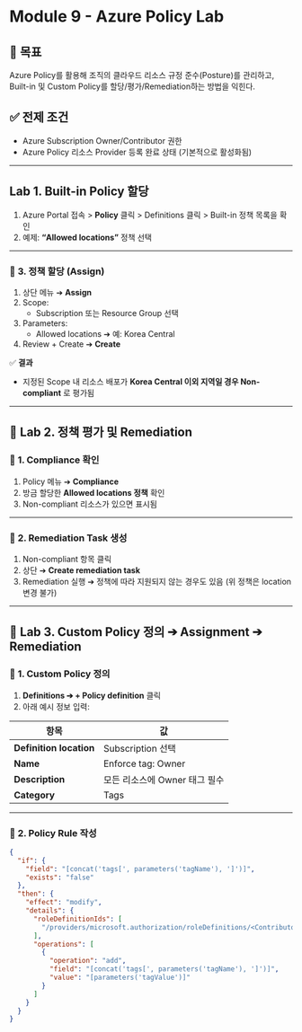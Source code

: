 # Module 9 - Azure Policy Lab

## 🎯 **목표**
Azure Policy를 활용해 조직의 클라우드 리소스 규정 준수(Posture)를 관리하고, Built-in 및 Custom Policy를 할당/평가/Remediation하는 방법을 익힌다.

## ✅ **전제 조건**
- Azure Subscription Owner/Contributor 권한
- Azure Policy 리소스 Provider 등록 완료 상태 (기본적으로 활성화됨)

---

## **Lab 1. Built-in Policy 할당**

1. Azure Portal 접속 > **Policy** 클릭 >  Definitions 클릭 > Built-in 정책 목록을 확인
3. 예제: **“Allowed locations”** 정책 선택

---

### 🔷 **3. 정책 할당 (Assign)**

1. 상단 메뉴 ➔ **Assign**
2. Scope:
   - Subscription 또는 Resource Group 선택
3. Parameters:
   - Allowed locations ➔ 예: Korea Central
4. Review + Create ➔ **Create**

✅ **결과**
- 지정된 Scope 내 리소스 배포가 **Korea Central 이외 지역일 경우 Non-compliant** 로 평가됨

---

## 📝 **Lab 2. 정책 평가 및 Remediation**

### 🔷 **1. Compliance 확인**

1. Policy 메뉴 ➔ **Compliance**
2. 방금 할당한 **Allowed locations 정책** 확인
3. Non-compliant 리소스가 있으면 표시됨

---

### 🔷 **2. Remediation Task 생성**

1. Non-compliant 항목 클릭
2. 상단 ➔ **Create remediation task**
3. Remediation 실행 ➔ 정책에 따라 지원되지 않는 경우도 있음 (위 정책은 location 변경 불가)

---

## 📝 **Lab 3. Custom Policy 정의 ➔ Assignment ➔ Remediation**

### 🔷 **1. Custom Policy 정의**

1. **Definitions ➔ + Policy definition** 클릭
2. 아래 예시 정보 입력:

| 항목 | 값 |
|--|--|
| **Definition location** | Subscription 선택 |
| **Name** | Enforce tag: Owner |
| **Description** | 모든 리소스에 Owner 태그 필수 |
| **Category** | Tags |

---

### 🔷 **2. Policy Rule 작성**

```json
{
  "if": {
    "field": "[concat('tags[', parameters('tagName'), ']')]",
    "exists": "false"
  },
  "then": {
    "effect": "modify",
    "details": {
      "roleDefinitionIds": [
        "/providers/microsoft.authorization/roleDefinitions/<Contributor Role GUID>"
      ],
      "operations": [
        {
          "operation": "add",
          "field": "[concat('tags[', parameters('tagName'), ']')]",
          "value": "[parameters('tagValue')]"
        }
      ]
    }
  }
}
